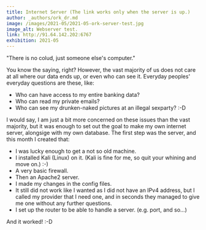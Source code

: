 ```yaml
---
title: Internet Server (The link works only when the server is up.)
author: _authors/ork_dr.md
image: /images/2021-05/2021-05-ork-server-test.jpg
image_alt: Webserver test.
link: http://91.64.142.202:6767
exhibition: 2021-05
---
```


"There is no colud, just someone else's computer."

You know the saying, right? 
However, the vast majority of us does not care at all where our data ends up, or even who can see it.
Everyday peoples' everyday questions are these, like:
* Who can have access to my entire banking data?
* Who can read my private emails?
* Who can see my drunken-naked pictures at an illegal sexparty? :-D

I would say, I am just a bit more concerned on these issues than the vast majority, but it was enough to set out the goal to make my own internet server, alongsige with my own database.
The first step was the server, and this month I created that:
* I was lucky enough to get a not so old machine.
* I installed Kali (Linux) on it. (Kali is fine for me, so quit your whining and move on.) :-)
* A very basic firewall.
* Then an Apache2 server.
* I made my changes in the config files.
* It still did not work like I wanted as I did not have an IPv4 address, but I called my provider that I need one, and in seconds they managed to give me one without any further questions.
* I set up the router to be able to handle a server. (e.g. port, and so...)

And it worked! :-D
